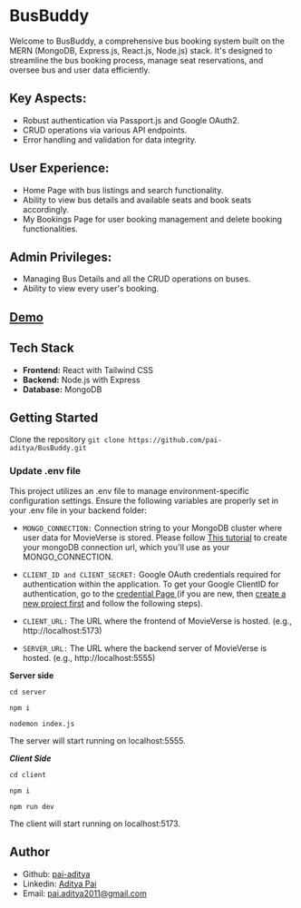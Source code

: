 # BusBuddy
Welcome to BusBuddy, a comprehensive bus booking system built on the MERN (MongoDB, Express.js, React.js, Node.js) stack. It's designed to streamline the bus booking process, manage seat reservations, and oversee bus and user data efficiently.

## Key Aspects:
* Robust authentication via Passport.js and Google OAuth2.
* CRUD operations via various API endpoints.
* Error handling and validation for data integrity.

## User Experience:
* Home Page with bus listings and search functionality.
* Ability to view bus details and available seats and book seats accordingly.
* My Bookings Page for user booking management and delete booking functionalities.

## Admin Privileges:
* Managing Bus Details and all the CRUD operations on buses.
* Ability to view every user's booking.
## [Demo](https://drive.google.com/drive/folders/1_wTWp4WCw5m3jIRNNycu47srrv9QKAe8)

## Tech Stack

* **Frontend:** React with Tailwind CSS
* **Backend:** Node.js with Express
* **Database:** MongoDB

## Getting Started

Clone the repository
`git clone https://github.com/pai-aditya/BusBuddy.git`

### Update .env file


This project utilizes an .env file to manage environment-specific configuration settings. Ensure the following variables are properly set in your .env file in your backend folder:

- `MONGO_CONNECTION:` Connection string to your MongoDB cluster where user data for MovieVerse is stored. Please follow [This tutorial](https://dev.to/dalalrohit/how-to-connect-to-mongodb-atlas-using-node-js-k9i) to create your mongoDB connection url, which you'll use as your MONGO_CONNECTION.


- `CLIENT_ID and CLIENT_SECRET:` Google OAuth credentials required for authentication within the application. To get your Google ClientID for authentication, go to the [credential Page ](https://console.cloud.google.com/apis/credentials) (if you are new, then [create a new project first](https://console.cloud.google.com/projectcreate) and follow the following steps).


- `CLIENT_URL:` The URL where the frontend of MovieVerse is hosted. (e.g., http://localhost:5173)

- `SERVER_URL:` The URL where the backend server of MovieVerse is hosted. (e.g., http://localhost:5555)

**Server side**


```
cd server
```

```
npm i
```

```
nodemon index.js
```

The server will start running on localhost:5555.

***Client Side***


```
cd client
```

```
npm i
```

```
npm run dev
```

The client will start running on localhost:5173.

## Author

- Github: [pai-aditya](https://github.com/pai-aditya)
- Linkedin: [Aditya Pai](https://www.linkedin.com/in/aditya-pai-581b2621a/)
- Email: [pai.aditya2011@gmail.com](mailto:pai.aditya2011@gmail.com)